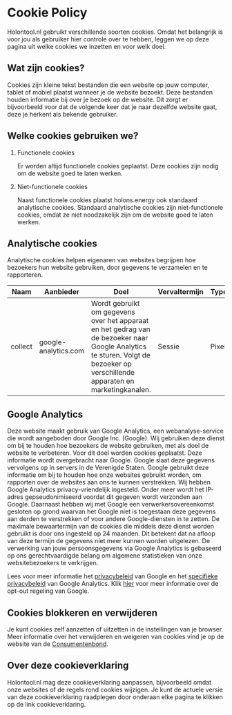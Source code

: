 
# Cookie Policy

Holontool.nl gebruikt verschillende soorten cookies. Omdat het belangrijk is voor jou als gebruiker hier controle over te hebben, leggen we op deze pagina uit welke cookies we inzetten en voor welk doel. 

## Wat zijn cookies?

Cookies zijn kleine tekst bestanden die een website op jouw computer, tablet of mobiel plaatst wanneer je de website bezoekt. Deze bestanden houden informatie bij over je bezoek op de website. Dit zorgt er bijvoorbeeld voor dat de volgende keer dat je naar dezelfde website gaat, deze je herkent als bekende gebruiker. 

## Welke cookies gebruiken we?

1.  Functionele cookies

    Er worden altijd functionele cookies geplaatst. Deze cookies zijn nodig om de website goed te laten werken.

2.  Niet-functionele cookies

    Naast functionele cookies plaatst holons.energy ook standaard analytische cookies. Standaard analytische cookies zijn niet-functionele cookies, omdat ze niet noodzakelijk zijn om de website goed te laten werken.

## Analytische cookies

Analytische cookies helpen eigenaren van websites begrijpen hoe bezoekers hun website gebruiken, door gegevens te verzamelen en te rapporteren.

| Naam    | Aanbieder            | Doel                                                                                                                                                                          | Vervaltermijn | Type  |
| ------- | -------------------- | ----------------------------------------------------------------------------------------------------------------------------------------------------------------------------- | ------------- | ----- |
| collect | google-analytics.com | Wordt gebruikt om gegevens over het apparaat en het gedrag van de bezoeker naar Google Analytics te sturen. Volgt de bezoeker op verschillende apparaten en marketingkanalen. | Sessie        | Pixel |


## Google Analytics

Deze website maakt gebruik van Google Analytics, een webanalyse-service die wordt aangeboden door Google Inc. (Google). Wij gebruiken deze dienst om bij te houden hoe bezoekers de website gebruiken, met als doel de website te verbeteren. Voor dit doel worden cookies geplaatst. Deze informatie wordt overgebracht naar Google. Google slaat deze gegevens vervolgens op in servers in de Verenigde Staten. Google gebruikt deze informatie om bij te houden hoe onze websites gebruikt worden, om rapporten over de websites aan ons te kunnen verstrekken. Wij hebben Google Analytics privacy-vriendelijk ingesteld. Onder meer wordt het IP-adres gepseudonimiseerd voordat dit gegeven wordt verzonden aan Google. Daarnaast hebben wij met Google een verwerkersovereenkomst gesloten op grond waarvan het Google niet is toegestaan deze gegevens aan derden te verstrekken of voor andere Google-diensten in te zetten. De maximale bewaartermijn van de cookies die middels deze dienst worden gebruikt is door ons ingesteld op 24 maanden. Dit betekent dat na afloop van deze termijn de gegevens niet meer kunnen worden uitgelezen. De verwerking van jouw persoonsgegevens via Google Analytics is gebaseerd op ons gerechtvaardigde belang om algemene statistieken van onze websitebezoekers te verkrijgen.

Lees voor meer informatie het [privacybeleid](https://policies.google.com/privacy?hl=nl) van Google en het [specifieke privacybeleid](https://support.google.com/analytics/answer/6004245?hl=nl) van Google Analytics. Klik [hier](https://tools.google.com/dlpage/gaoptout) voor meer informatie over de opt-out regeling van Google.

## Cookies blokkeren en verwijderen

Je kunt cookies zelf aanzetten of uitzetten in de instellingen van je browser. Meer informatie over het verwijderen en weigeren van cookies vind je op de website van de [Consumentenbond](https://www.consumentenbond.nl/internet-privacy/cookies-verwijderen).

## Over deze cookieverklaring

Holontool.nl mag deze cookieverklaring aanpassen, bijvoorbeeld omdat onze websites of de regels rond cookies wijzigen. Je kunt de actuele versie van deze cookieverklaring raadplegen door onderaan elke pagina te klikken op de link cookieverklaring.
